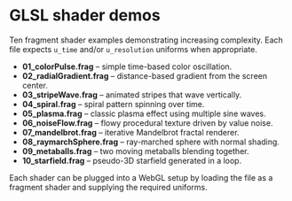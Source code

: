 # GLSL shader demos

Ten fragment shader examples demonstrating increasing complexity. Each file
expects `u_time` and/or `u_resolution` uniforms when appropriate.

- **01_colorPulse.frag** – simple time-based color oscillation.
- **02_radialGradient.frag** – distance-based gradient from the screen center.
- **03_stripeWave.frag** – animated stripes that wave vertically.
- **04_spiral.frag** – spiral pattern spinning over time.
- **05_plasma.frag** – classic plasma effect using multiple sine waves.
- **06_noiseFlow.frag** – flowy procedural texture driven by value noise.
- **07_mandelbrot.frag** – iterative Mandelbrot fractal renderer.
- **08_raymarchSphere.frag** – ray-marched sphere with normal shading.
- **09_metaballs.frag** – two moving metaballs blending together.
- **10_starfield.frag** – pseudo-3D starfield generated in a loop.

Each shader can be plugged into a WebGL setup by loading the file as a fragment
shader and supplying the required uniforms.
